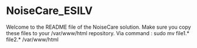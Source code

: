 # NoiseCare_ESILV
Welcome to the README file of the NoiseCare solution.
Make sure you copy these files to your /var/www/html repository.
Via command :  sudo mv file1.* file2.* /var/www/html 
